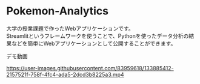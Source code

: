 # Pokemon-Analytics
大学の授業課題で作ったWebアプリケーションです。  
Streamlitというフレームワークを使うことで、Pythonを使ったデータ分析の結果などを簡単にWebアプリケーションとして公開することができます。  

デモ動画


https://user-images.githubusercontent.com/83959618/133885412-2157521f-758f-4fc4-ada5-2dcd3b8225a3.mp4

